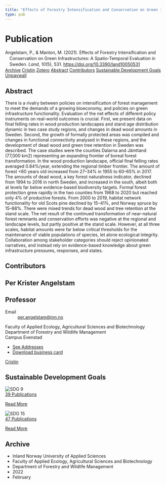 ```yaml
---
title: "Effects of Forestry Intensification and Conservation on Green Infrastructures: A Spatio-Temporal Evaluation in Sweden"
type: pub
---
```

<h1>Publication</h1>
<article id="csl-bib-container-F9NPBFVZ" class="csl-bib-container">
  <div class="csl-bib-body" style="line-height: 1.35; padding-left: 1em; text-indent:-1em;">
  <div class="csl-entry">Angelstam, P., &amp; Manton, M. (2021). Effects of Forestry Intensification and Conservation on Green Infrastructures: A Spatio-Temporal Evaluation in Sweden. <i>Land</i>, <i>10</i>(5), 531. <a href="https://doi.org/10.3390/land10050531">https://doi.org/10.3390/land10050531</a></div>
</div>
  <div class="csl-bib-buttons">
    <a href="#taxonomy-article-F9NPBFVZ" class="csl-bib-button">Archive</a>
    <a href="https://app.cristin.no/results/show.jsf?id=2000406" alt="Cristin URL" class="csl-bib-button">Cristin</a>
    <a href="http://zotero.org/groups/5022929/items/F9NPBFVZ" alt="Zotero URL" class="csl-bib-button">Zotero</a>
    <a href="#abstract-article-F9NPBFVZ" class="csl-bib-button">Abstract</a>
    <a href="#contributors-article-F9NPBFVZ" class="csl-bib-button">Contributors</a>
    <a href="#sdg-article-F9NPBFVZ" class="csl-bib-button">Sustainable Development Goals</a>
    <a href="https://www.mdpi.com/2073-445X/10/5/531/pdf?version=1621819053" class="csl-bib-button">Unpaywall</a>
  </div>
  <div id="csl-bib-meta-container-F9NPBFVZ"></div>
</article>
<div id="csl-bib-meta-F9NPBFVZ" class="csl-bib-meta">
  <article id="abstract-article-F9NPBFVZ" class="abstract-article">
    <h1>Abstract</h1>
    There is a rivalry between policies on intensification of forest management to meet the demands of a growing bioeconomy, and policies on green infrastructure functionality. Evaluation of the net effects of different policy instruments on real-world outcomes is crucial. First, we present data on final felling rates in wood production landscapes and stand age distribution dynamic in two case study regions, and changes in dead wood amounts in Sweden. Second, the growth of formally protected areas was compiled and changes in functional connectivity analysed in these regions, and the development of dead wood and green tree retention in Sweden was described. The case studies were the counties Dalarna and Jämtland (77,000 km2) representing an expanding frontier of boreal forest transformation. In the wood production landscape, official final felling rates averaged 0.84%/year, extending the regional timber frontier. The amount of forest &lt;60 years old increased from 27–34% in 1955 to 60–65% in 2017. The amounts of dead wood, a key forest naturalness indicator, declined from 1994 to 2016 in north Sweden, and increased in the south, albeit both at levels far below evidence-based biodiversity targets. Formal forest protection grew rapidly in the two counties from 1968 to 2020 but reached only 4% of productive forests. From 2000 to 2019, habitat network functionality for old Scots pine declined by 15–41%, and Norway spruce by 15–88%. There were mixed trends for dead wood and tree retention at the stand scale. The net result of the continued transformation of near-natural forest remnants and conservation efforts was negative at the regional and landscape levels, but partly positive at the stand scale. However, at all three scales, habitat amounts were far below critical thresholds for the maintenance of viable populations of species, let alone ecological integrity. Collaboration among stakeholder categories should reject opinionated narratives, and instead rely on evidence-based knowledge about green infrastructure pressures, responses, and states.
  </article>
  <article id="contributors-article-F9NPBFVZ" class="contributors-article">
    <h1>Contributors</h1>
    <div class="personas">
<div class="vrtx-hinn-person-card">
<div class="photo">
<i class="lar la-user-circle missing-person"></i>
</div>
<div class="info">
<hgroup><h1>Per Krister Angelstam</h1>
<h2>Professor</h2>
</hgroup><dl>
<dt>Email</dt>
<dd>
<a href="mailto:per.angelstam@inn.no">per.angelstam@inn.no</a>
</dd>
</dl>
<p>
Faculty of Applied Ecology, Agricultural Sciences and Biotechnology<br>
Department of Forestry and Wildlife Management<br>
Campus Evenstad
</p>
<ul class="vrtx-hinn-links">
<li><a href="https://www.inn.no/english/find-an-employee/per-angelstam.html#vrtx-hinn-addresses">See Addresses</a></li>
<li><a href="https://www.inn.no/english/find-an-employee/per-angelstam.html?vrtx=vcf">Download business card</a></li>
</ul>
</div>
</div>
<a href="https://app.cristin.no/persons/show.jsf?id=1318014" alt="Cristin URL" class="personas-cristin">Cristin</a>
</div>
  </article>
  <article id="sdg-article-F9NPBFVZ" class="sdg-article">
    <h1>Sustainable Development Goals</h1>
    <div class="sdg-container"><div id="sdg9" class="sdg">
<img src="{{< params subfolder >}}images/sdg/sdg09_en.png" class="image" alt="SDG 9">
<div class="sdg-overlay">
<a href="{{< params subfolder >}}en/archive/?sdg=9#archive" class="sdg-publication-count"><span>39</span> Publications</a>
<p><a href="https://sdgs.un.org/goals/goal9" class="sdg-read-more">Read More</a></p>
</div>
</div> <div id="sdg15" class="sdg">
<img src="{{< params subfolder >}}images/sdg/sdg15_en.png" class="image" alt="SDG 15">
<div class="sdg-overlay">
<a href="{{< params subfolder >}}en/archive/?sdg=15#archive" class="sdg-publication-count"><span>47</span> Publications</a>
<p><a href="https://sdgs.un.org/goals/goal15" class="sdg-read-more">Read More</a></p>
</div>
</div></div>
  </article>
  <article id="taxonomy-article-F9NPBFVZ" class="taxonomy-article">
    <h1>Archive</h1>
    <ul>
      <li>Inland Norway University of Applied Sciences</li>
      <li>Faculty of Applied Ecology, Agricultural Sciences and Biotechnology</li>
      <li>Department of Forestry and Wildlife Management</li>
      <li>2022</li>
      <li>February</li>
    </ul>
  </article>
</div>
